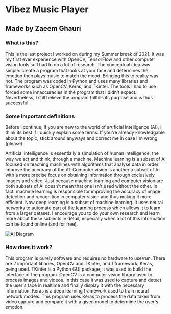 # Vibez Music Player
## Made by Zaeem Ghauri

### What is this?

This is the last project I worked on during my Summer break of 2021. It was my first ever experience with OpenCV, TensorFlow and other computer vision tools so I had to do a lot of research. The conceptual idea was simple: create a program that looks at your face and determines the emotion then plays music to match the mood. Bringing this to reality was not. The program was coded in Python and uses many libraries and frameworks such as OpenCV, Keras, and TKinter. The tools I had to use forced some innaccuracies in the program that I didn't expect. Nevertheless, I still believe the program fullfills its purpose and is thus successful.

### Some important definitions

Before I continue, if you are new to the world of artificial intelligence (AI), I think its best if I quickly explain some terms. If you're already knowledgable about the topic, stick around anyways and correct me in case I'm wrong (please). 

Artificial intelligence is essentially a simulation of human intelligence, the way we act and think, through a machine. Machine learning is a subset of AI focused on teaching machines with algorithms that analyse data in order improve the accuracy of the AI. Computer vision is another a subset of AI with a more precise focus on obtaining information through exclusively images and video. Just because machine learning and computer vision are both subsets of AI doesn't mean that one isn't used without the other. In fact, machine learning is responsible for improving the accuracy of image detection and recognition in computer vision and thus making it more efficient. Now deep learning is a subset of machine learning. It uses neural networks to automate part of the learning process which allows it to learn from a larger dataset. I encourage you to do your own research and learn more about these subjects in detail, especially when a lot of this information can be found online (and for free).
  
![AI Diagram](https://user-images.githubusercontent.com/86279858/133029386-d98bd387-4de2-4a68-80c6-cda6d5edc759.png)
     
### How does it work?

This program is purely software and requires no hardware to use/run. There are 2 important libaries, OpenCV and TKinter, and 1 framework, Keras, being used. TKinter is a Python GUI package, it was used to build the interface of the program. OpenCV is a computer vision library used to process images and videos. In this case it was used to capture and detect the user's face in realtime and finally display it with the necessary information. Keras is a deep learning framework used to train neural network models. This program uses Keras to process the data taken from video capture and compare it with a given model to determine the user's emotion. 

